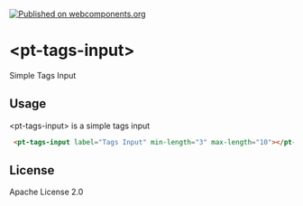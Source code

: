 [![Published on webcomponents.org](https://img.shields.io/badge/webcomponents.org-published-blue.svg)](https://www.webcomponents.org/element/plustteam/pt-tags-input)
# \<pt-tags-input\>

Simple Tags Input

## Usage

\<pt-tags-input\> is a simple tags input

<!---
```
<custom-element-demo>
  <template>
    <script src="../webcomponentsjs/webcomponents-lite.js"></script>
    <link rel="import" href="pt-tags-input.html">
    <style>
    </style>
    <next-code-block></next-code-block>
  </template>
</custom-element-demo>
```
-->
```html
 <pt-tags-input label="Tags Input" min-length="3" max-length="10"></pt-tags-input>
```

## License

Apache License 2.0